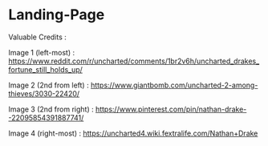 # Landing-Page
Valuable Credits :

Image 1 (left-most) : https://www.reddit.com/r/uncharted/comments/1br2v6h/uncharted_drakes_fortune_still_holds_up/

Image 2 (2nd from left) : https://www.giantbomb.com/uncharted-2-among-thieves/3030-22420/

Image 3 (2nd from right) : https://www.pinterest.com/pin/nathan-drake--22095854391887741/

Image 4 (right-most) : https://uncharted4.wiki.fextralife.com/Nathan+Drake
